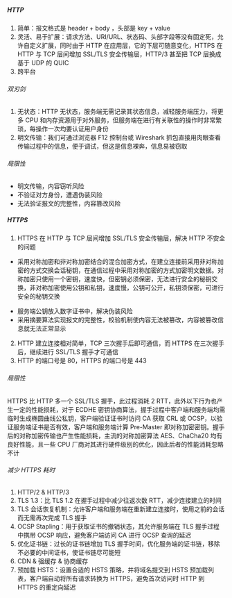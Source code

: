 ##### HTTP

1. 简单：报文格式是 header + body ，头部是 key + value
2. 灵活、易于扩展：请求方法、URI/URL、状态码、头部字段等没有固定死，允许自定义扩展，同时由于 HTTP 在应用层，它的下层可随意变化，HTTPS 在 HTTP 与 TCP 层间增加 SSL/TLS 安全传输层，HTTP/3 甚至把 TCP 层换成基于 UDP 的 QUIC
3. 跨平台

###### 双刃剑

1. 无状态：HTTP 无状态，服务端无需记录其状态信息，减轻服务端压力，将更多 CPU 和内存资源用于对外服务，但服务端在进行有关联性的操作时非常繁琐，每操作一次均要认证用户身份
2. 明文传输：我们可通过浏览器 F12 控制台或 Wireshark 抓包直接用肉眼查看传输过程中的信息，便于调试，但这是信息裸奔，信息易被窃取

###### 局限性

- 明文传输，内容窃听风险
- 不验证对方身份，遭遇伪装风险
- 无法验证报文的完整性，内容篡改风险

##### HTTPS

1. HTTPS 在 HTTP 与 TCP 层间增加 SSL/TLS 安全传输层，解决 HTTP 不安全的问题

- 采用对称加密和非对称加密结合的混合加密方式，在建立连接前采用非对称加密的方式交换会话秘钥，在通信过程中采用对称加密的方式加密明文数据。对称加密只使用一个密钥，速度快，但密钥必须保密，无法进行安全的秘钥交换，非对称加密使用公钥和私钥，速度慢，公钥可公开，私钥须保密，可进行安全的秘钥交换

* 服务端公钥放入数字证书中，解决伪装风险
* 采用摘要算法实现报文的完整性，校验机制使内容无法被篡改，内容被篡改信息就无法正常显示

2. HTTP 建立连接相对简单，TCP 三次握手后即可通信，而 HTTPS 在三次握手后，继续进行 SSL/TLS 握手才可通信
3. HTTP 的端口号是 80，HTTPS 的端口号是 443

###### 局限性

HTTPS 比 HTTP 多一个 SSL/TLS 握手，此过程消耗 2 RTT，此外以下行为也产生一定的性能损耗，对于 ECDHE 密钥协商算法，握手过程中客户端和服务端均需临时生成椭圆曲线公私钥，客户端验证证书时访问 CA 获取 CRL 或 OCSP，以验证服务端证书是否有效，客户端和服务端计算 Pre-Master 即对称加密密钥。握手后的对称加密传输也产生性能损耗，主流的对称加密算法 AES、ChaCha20 均有良好性能，且一些 CPU 厂商对其进行硬件级别的优化，因此后者的性能消耗忽略不计

###### 减少 HTTPS 耗时

1. HTTP/2 & HTTP/3
2. TLS 1.3：比 TLS 1.2 在握手过程中减少往返次数 RTT，减少连接建立的时间
3. TLS 会话恢复机制：允许客户端和服务端在重新建立连接时，使用之前的会话而无需再次完成 TLS 握手
4. OCSP Stapling：用于获取证书的撤销状态，其允许服务端在 TLS 握手过程中携带 OCSP 响应，避免客户端访问 CA 进行 OCSP 查询的延迟
5. 优化证书链：过长的证书链增加 TLS 握手时间，优化服务端的证书链，移除不必要的中间证书，使证书链尽可能短
6. CDN & 强缓存 & 协商缓存
7. 预加载 HSTS：设置合适的 HSTS 策略，并将域名提交到 HSTS 预加载列表，客户端自动将所有请求转换为 HTTPS，避免首次访问时 HTTP 到 HTTPS 的重定向延迟
